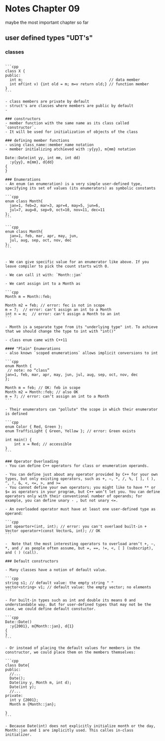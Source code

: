 # Notes Chapter 09
maybe the most important chapter so far

## user defined types "UDT's"

### classes
```
```

``````
```cpp
class X {
public:
  int m;                                       // data member
  int mf(int v) {int old = m; m=v return old;} // function member
}
```

- class members are private by default
- struct's are classes where members are public by default
- 

### constructors
- member function with the same name as its class called `constructor`. 
- It will be used for initialization of objects of the class

### defining member functions
- using class_name::member_name notation
- member initializing atchieved with :y{yy}, m{mm} notation

Date::Date(int yy, int mm, int dd)
  :y{yy}, m{mm}, d{dd}
{
}

### Enumerations
- An enum (an enumeration) is a very simple user-defined type, specifying its set of values (its enumerators) as symbolic constants

```cpp
enum class Month{
  jan=1, feb=2, mar=3, apr=4, may=5, jun=6,
  jul=7, aug=8, sep=9, oct=10, nov=11, dec=11
};
```

```cpp
enum class Month{
  jan=1, feb, mar, apr, may, jun,
  jul, aug, sep, oct, nov, dec
};
```


- We can give specific value for an enumerator like above. If you leave compiler to pick the count starts with 0.

- We can call it with: `Month::jan`

- We cant assign int to a Month as 

```cpp
Month m = Month::feb;

Month m2 = feb; // error: fec is not in scope
m = 7;  // error: can't assign an int to a Month
int n = m;  // error: can't assign a Month to an int
```

- Month is a separate type from its "underlying type" int. To achieve that we should change the type to int with "int()"

- class enum came with C++11

#### "Plain" Enumerations
- also known `scoped enumerations` allows implicit conversions to int 

```cpp
enum Month {
 // note: no “class”
jan=1, feb, mar, apr, may, jun, jul, aug, sep, oct, nov, dec
};

Month m = feb; // OK: feb in scope
Month m2 = Month::feb; // also OK
m = 7; // error: can’t assign an int to a Month
```

- Their enumerators can "pollute" the scope in which their enumerator is defined

```cpp
enum Color { Red, Green };
enum TrafficLight { Green, Yellow }; // error: Green exists

int main() {
    int x = Red; // accessible 
}
```

### Operator Overloading
- You can define C++ operators for class or enumeration operands. 

- You can define just about any operator provided by C++ for your own types, but only existing operators, such as +, –, *, /, %, [ ], ( ), ^, !, &, <, <=, >, and >=
- You cannot define your own operators; you might like to have ** or $= as operators in your program, but C++ won’t let you. You can define operators only with their conventional number of operands; for example, you can define unary - , but not unary <=.

- An overloaded operator must have at least one user-defined type as operand:

```cpp
int opeartor+(int, int); // error: you can't overlaod built-in +
Vector operator+(const Vector&, int); // OK
```

-  Note that the most interesting operators to overload aren’t +, –, *, and / as people often assume, but =, ==, !=, <, [ ] (subscript), and ( ) (call).

### Default constructors

- Many classes have a notion of default value.

```cpp
string s1; // default value: the empty string " "
vector<string> v1; // default value: the empty vector; no elements
```

- For built-in types such as int and double its means 0 and understandable way. But for user-defined types that may not be the case, we could define default constuctor.

```cpp
Date::Date()
  :y{2001}, m{Month::jan}, d{1}
{
}
```

- Or instead of placing the default values for members in the constructor, we could place them on the members themselves:

```cpp
class Date{
public:
  //...
  Date();
  Date(iny y, Month m, int d);
  Date(int y);
  //...
private:
  int y {2001};
  Month m {Month::jan};
  
}
```

- Because Date(int) does not explicitly initialize month or the day, Month::jan and 1 are implicitly used. This calles in-class initializer.


















